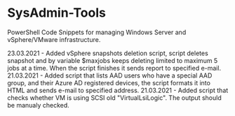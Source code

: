# SysAdmin-Tools
PowerShell Code Snippets for managing Windows Server and vSphere/VMware infrastructure. 



23.03.2021 - Added vSphere snapshots deletion script, script deletes snapshot and by variable $maxjobs keeps deleting limited to maximum 5 jobs at a time. When the script finishes it sends report to specified e-mail.
21.03.2021 - Added script that lists AAD users who have a special AAD group, and their Azure AD registered devices, the script formats it into HTML and sends e-mail to specified address.
21.03.2021 - Added script that checks whether VM is using SCSI old "VirtualLsiLogic". The output should be manualy checked. 
